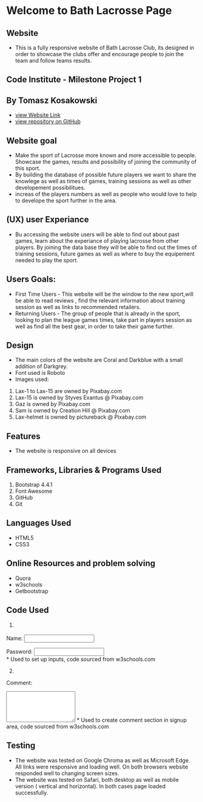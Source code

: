 # Welcome to Bath Lacrosse Page
## Website
* This is a fully responsive website of Bath Lacrosse Club, its designed in order to showcase the clubs offer and encourage people to join the team and follow teams results.
## Code Institute - Milestone Project 1
## By Tomasz Kosakowski

* [view Website Link](https://tommy-83.github.io/Lax-Bath/)
* [view repository on GitHub](https://chocolate-bird-xd77hvy2.ws-eu38.gitpod.io/)

## Website goal
* Make the sport of Lacrosse more known and more accessible to people. Showcase the games, results and possibility of joining the community of this sport.
* By building the database of possible future players we want to share the knowlege as well as times of games, training sessions as well as other developement possibilitues.
* increas of the players numbers as well as people who would love to help to develope the sport further in the area.

## (UX) user Experiance
* Bu accessing the website users will be able to find out about past games, learn about the experiance of playing lacrosse from other players. By joining the data base they will be able to find out the times of training sessions, future games as well as where to buy the equipement needed to play the sport.

## Users Goals:
* First Time Users - This website will be the window to the new sport,will be able to read reviews , find the relevant information about training session as well as links to recommended retailers.
* Returning Users - The group of people that is already in the sport, looking to plan the league games times, take part in players session as well as find all the best gear, in order to take their game further.


## Design
* The main colors of the website are Coral and Darkblue with a small addition of Darkgrey.
* Font used is Roboto
* Images used:
1. Lax-1 to Lax-15 are owned by Pixabay.com
2. Lax-15 is owned by Styves Exantus @ Pixabay.com
3. Gaz is owned by Pixabay.com
4. Sam is owned by Creation Hill @ Pixabay.com
5. Lax-helmet is owned by pictureback @ Pixabay.com

## Features
* The website is responsive on all devices

## Frameworks, Libraries & Programs Used
1. Bootstrap 4.4.1
2. Font Awesome
3. GitHub
4. Git

## Languages Used
* HTML5
* CSS3

## Online Resources and problem solving
* Quora
* w3schools
* Getbootstrap

## Code Used
1. <div class="form-group">
  <label for="usr">Name:</label>
  <input type="text" class="form-control" id="usr">
</div>
<div class="form-group">
  <label for="pwd">Password:</label>
  <input type="password" class="form-control" id="pwd">
</div>
* Used to set up inputs, code sourced from w3schools.com

2. <div class="form-group">
  <label for="comment">Comment:</label>
  <textarea class="form-control" rows="5" id="comment"></textarea>
</div>
* Used to create comment section in signup area, code sourced from w3schools.com

## Testing
* The website was tested on Google Chroma as well as Microsoft Edge. All links were responsive and loading well. On both browsers website responded well to changing screen sizes.
* The website was tested on Safari, both desktop as well as mobile version ( vertical and horizontal). In both cases page loaded successfully.

